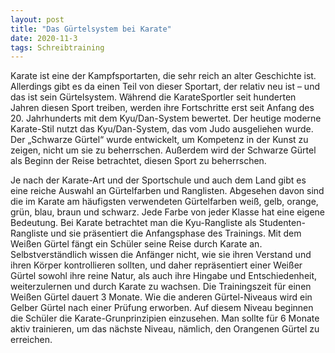 ```yaml
---
layout: post
title: "Das Gürtelsystem bei Karate"
date: 2020-11-3
tags: Schreibtraining
---
```


Karate ist eine der Kampfsportarten, die sehr reich an alter Geschichte ist. Allerdings gibt es da einen Teil von dieser Sportart, der relativ neu ist – und das ist sein Gürtelsystem. Während die KarateSportler seit hunderten Jahren diesen Sport treiben, werden ihre Fortschritte erst seit Anfang des 20. Jahrhunderts mit dem Kyu/Dan-System bewertet. Der heutige moderne Karate-Stil nutzt das Kyu/Dan-System, das vom Judo ausgeliehen wurde. Der „Schwarze Gürtel“ wurde entwickelt, um Kompetenz in der Kunst zu zeigen, nicht um sie zu beherrschen. Außerdem wird der Schwarze Gürtel als Beginn der Reise betrachtet, diesen Sport zu beherrschen. 

Je nach der Karate-Art und der Sportschule und auch dem Land gibt es eine reiche Auswahl an Gürtelfarben und Ranglisten. Abgesehen davon sind die im Karate am häufigsten verwendeten Gürtelfarben weiß, gelb, orange, grün, blau, braun und schwarz. Jede Farbe von jeder Klasse hat eine eigene Bedeutung. Bei Karate betrachtet man die Kyu-Rangliste als Studenten-Rangliste und sie präsentiert die Anfangsphase des Trainings. Mit dem Weißen Gürtel fängt ein Schüler seine Reise durch Karate an. Selbstverständlich wissen die Anfänger nicht, wie sie ihren Verstand und ihren Körper kontrollieren sollten, und daher repräsentiert einer Weißer Gürtel sowohl ihre reine Natur, als auch ihre Hingabe und Entschiedenheit, weiterzulernen und durch Karate zu wachsen. Die Trainingszeit für einen Weißen Gürtel dauert 3 Monate. Wie die anderen Gürtel-Niveaus wird ein Gelber Gürtel nach einer Prüfung erworben. Auf diesem Niveau beginnen die Schüler die Karate-Grunprinzipien einzusehen. Man sollte für 6 Monate aktiv trainieren, um das nächste Niveau, nämlich, den Orangenen Gürtel zu erreichen.


